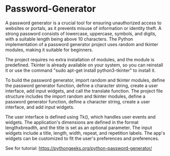 # Password-Generator
A password generator is a crucial tool for ensuring unauthorized access to websites or portals, as it prevents misuse of information or identity theft. A strong password consists of lowercase, uppercase, symbols, and digits, with a suitable length being above 10 characters. The Python implementation of a password generator project uses random and tkinter modules, making it suitable for beginners.

The project requires no extra installation of modules, and the module is predefined. Tkinter is already available on your system, so you can reinstall it or use the command "sudo apt-get install python3-tkinter" to install it.

To build the password generator, import random and tkinter modules, define the password generator function, define a character string, create a user interface, add input widgets, and call the translate function. The project file structure includes the import random and tkinter modules, define a password generator function, define a character string, create a user interface, and add input widgets.

The user interface is defined using Tk(), which handles user events and widgets. The application's dimensions are defined in the format lengthxbreadth, and the title is set as an optional parameter. The input widgets include a title, length, width, repeat, and repetition labels. The app's widgets can be customized to fit the user's preferences and preferences.

See for tutorial:
https://pythongeeks.org/python-password-generator/
